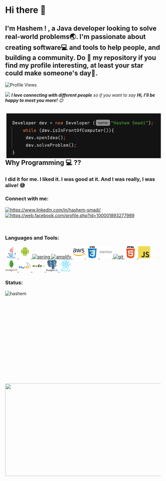 # Hi there 👋
<!--Introduction -->
## I'm Hashem ! , a Java developer looking to solve **real-world problems**:earth_asia:. I'm passionate about creating software:computer: and tools to help people, and **building a community**. Do :star2: my repository if you find my profile interesting, at least your star could make someone's day:pray:. 

  ![Profile Views](https://komarev.com/ghpvc/?username=hashem98)

<img src="https://media.giphy.com/media/XGyFuLYCgbDZ8au5P8/giphy.gif" width="60"> <em><b>I love connecting with different people</b> so if you want to say <b> Hi, I'll be happy to meet you more!</b> :blush:</em>
<br><br><br>
<img src="https://github.com/hashem98/reading-notes/blob/main/readme.png?raw=true" alt="dev_object" align="right" width="500" />
## Why Programming :computer: ?? 
### I did it for me. I liked it. I was good at it. And I was really, I was alive! :sweat_smile:
<h3 align="left">Connect with me:</h3>
<p align="left">
<a href="https://www.linkedin.com/in/hashem-smadi/" target="blank"><img align="center" src="https://raw.githubusercontent.com/rahuldkjain/github-profile-readme-generator/master/src/images/icons/Social/linked-in-alt.svg" alt="https://www.linkedin.com/in/hashem-smadi/" height="30" width="40" /></a>
<a href="mailto: hashemsmadi98@gmail.com" target="blank"><img align="center" src="https://img.icons8.com/fluency/344/gmail.png" alt="https://web.facebook.com/profile.php?id=100001893277989" height="30" width="40" /></a>
</p>
<br>
<h3 align="left">Languages and Tools:</h3>
<p align="left"> <a href="https://www.java.com" target="_blank" rel="noreferrer"> <img src="https://raw.githubusercontent.com/devicons/devicon/master/icons/java/java-original.svg" alt="java" width="40" height="40"/> </a> 
  <a href="https://developer.android.com" target="_blank" rel="noreferrer"> <img src="https://raw.githubusercontent.com/devicons/devicon/master/icons/android/android-original-wordmark.svg" alt="android" width="40" height="40"/> </a>
  <a href="https://spring.io/" target="_blank" rel="noreferrer"> <img src="https://www.vectorlogo.zone/logos/springio/springio-icon.svg" alt="spring" width="40" height="40"/> </a> <a href="https://aws.amazon.com/amplify/" target="_blank" rel="noreferrer"> <img src="https://docs.amplify.aws/assets/logo-dark.svg" alt="amplify" width="40" height="40"/> </a> <a href="https://aws.amazon.com" target="_blank" rel="noreferrer"> <img src="https://raw.githubusercontent.com/devicons/devicon/master/icons/amazonwebservices/amazonwebservices-original-wordmark.svg" alt="aws" width="40" height="40"/> </a> <a href="https://www.w3schools.com/css/" target="_blank" rel="noreferrer"> <img src="https://raw.githubusercontent.com/devicons/devicon/master/icons/css3/css3-original-wordmark.svg" alt="css3" width="40" height="40"/> </a> <a href="https://expressjs.com" target="_blank" rel="noreferrer"> <img src="https://raw.githubusercontent.com/devicons/devicon/master/icons/express/express-original-wordmark.svg" alt="express" width="40" height="40"/> </a> <a href="https://git-scm.com/" target="_blank" rel="noreferrer"> <img src="https://www.vectorlogo.zone/logos/git-scm/git-scm-icon.svg" alt="git" width="40" height="40"/> </a> <a href="https://www.w3.org/html/" target="_blank" rel="noreferrer"> <img src="https://raw.githubusercontent.com/devicons/devicon/master/icons/html5/html5-original-wordmark.svg" alt="html5" width="40" height="40"/> </a> <a href="https://developer.mozilla.org/en-US/docs/Web/JavaScript" target="_blank" rel="noreferrer"> <img src="https://raw.githubusercontent.com/devicons/devicon/master/icons/javascript/javascript-original.svg" alt="javascript" width="40" height="40"/> </a> <a href="https://www.mongodb.com/" target="_blank" rel="noreferrer"> <img src="https://raw.githubusercontent.com/devicons/devicon/master/icons/mongodb/mongodb-original-wordmark.svg" alt="mongodb" width="40" height="40"/> </a> <a href="https://www.mysql.com/" target="_blank" rel="noreferrer"> <img src="https://raw.githubusercontent.com/devicons/devicon/master/icons/mysql/mysql-original-wordmark.svg" alt="mysql" width="40" height="40"/> </a> <a href="https://nodejs.org" target="_blank" rel="noreferrer"> <img src="https://raw.githubusercontent.com/devicons/devicon/master/icons/nodejs/nodejs-original-wordmark.svg" alt="nodejs" width="40" height="40"/> </a>  <a href="https://www.postgresql.org" target="_blank" rel="noreferrer"> <img src="https://raw.githubusercontent.com/devicons/devicon/master/icons/postgresql/postgresql-original-wordmark.svg" alt="postgresql" width="40" height="40"/> </a> <a href="https://reactjs.org/" target="_blank" rel="noreferrer"> <img src="https://raw.githubusercontent.com/devicons/devicon/master/icons/react/react-original-wordmark.svg" alt="react" width="40" height="40"/> </a>  </p>
<h3 align="left">Status:</h3>
<p><a href="https://www.buymeacoffee.com/baraaAlosaily"> <img align="left" src="https://github-readme-stats.vercel.app/api?username=hashem98&&show_icons=true&title_color=ffffff&icon_color=bb2acf&text_color=daf7dc&bg_color=151515" height="300" width="600" alt="hashem" /></a></p><br><br>

<img align="left" src="https://github-readme-stats.vercel.app/api/top-langs/?username=hashem98&layout=compact&theme=dracula" height="300" width="600" />

